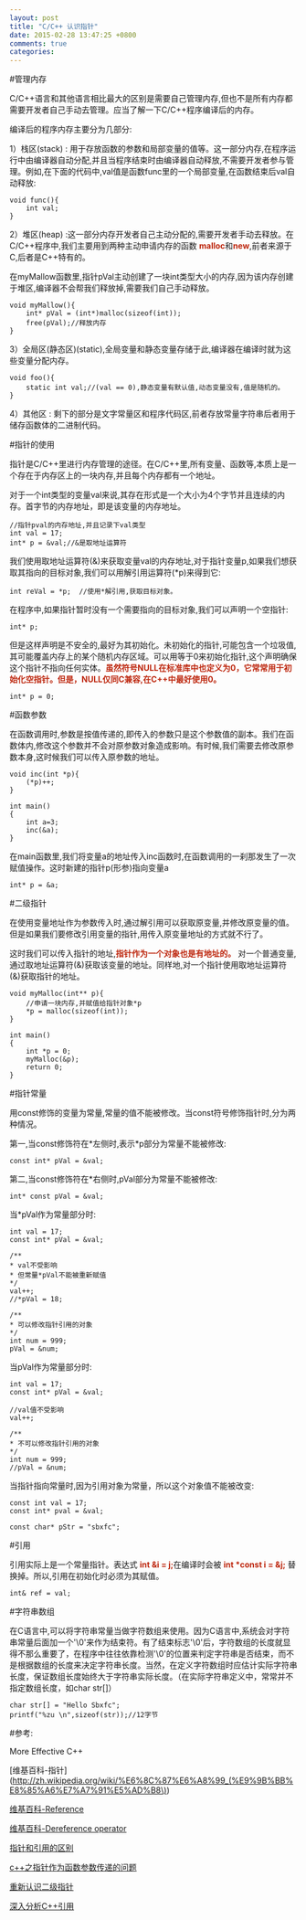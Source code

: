 ```yaml
---
layout: post
title: "C/C++ 认识指针"
date: 2015-02-28 13:47:25 +0800
comments: true
categories: 
---
```


#管理内存

C/C++语言和其他语言相比最大的区别是需要自己管理内存,但也不是所有内存都需要开发者自己手动去管理。应当了解一下C/C++程序编译后的内存。

编译后的程序内存主要分为几部分:

1）栈区(stack) : 用于存放函数的参数和局部变量的值等。这一部分内存,在程序运行中由编译器自动分配,并且当程序结束时由编译器自动释放,不需要开发者参与管理。例如,在下面的代码中,val值是函数func里的一个局部变量,在函数结束后val自动释放:

	void func(){
		int val;
	}

2）堆区(heap) :这一部分内存开发者自己主动分配的,需要开发者手动去释放。在C/C++程序中,我们主要用到两种主动申请内存的函数 <font color="#bd260d">**malloc**</font>和<font color="#bd260d">**new**</font>,前者来源于C,后者是C++特有的。

在myMallow函数里,指针pVal主动创建了一块int类型大小的内存,因为该内存创建于堆区,编译器不会帮我们释放掉,需要我们自己手动释放。

	void myMallow(){
		int* pVal = (int*)malloc(sizeof(int));
    	free(pVal);//释放内存
    }

3）全局区(静态区)(static),全局变量和静态变量存储于此,编译器在编译时就为这些变量分配内存。
	
	void foo(){
		static int val;//(val == 0),静态变量有默认值,动态变量没有,值是随机的。
	}

	
4）其他区 : 剩下的部分是文字常量区和程序代码区,前者存放常量字符串后者用于储存函数体的二进制代码。


#指针的使用

指针是C/C++里进行内存管理的途径。在C/C++里,所有变量、函数等,本质上是一个存在于内存区上的一块内存,并且每个内存都有一个地址。

对于一个int类型的变量val来说,其存在形式是一个大小为4个字节并且连续的内存。首字节的内存地址，即是该变量的内存地址。


	//指针pval的内存地址,并且记录下val类型
	int val = 17;
	int* p = &val;//&是取地址运算符

我们使用取地址运算符(&)来获取变量val的内存地址,对于指针变量p,如果我们想获取其指向的目标对象,我们可以用解引用运算符(*p)来得到它:

	int reVal = *p;  //使用*解引用,获取目标对象。

在程序中,如果指针暂时没有一个需要指向的目标对象,我们可以声明一个空指针:
	
	int* p;
	
但是这样声明是不安全的,最好为其初始化。未初始化的指针,可能包含一个垃圾值,其可能覆盖内存上的某个随机内存区域。可以用等于0来初始化指针,这个声明确保这个指针不指向任何实体。<font color='#bd260d'>**虽然符号NULL在标准库中也定义为0，它常常用于初始化空指针。但是，NULL仅同C兼容,在C++中最好使用0。**</font>
	
    int* p = 0;


#函数参数

在函数调用时,参数是按值传递的,即传入的参数只是这个参数值的副本。我们在函数体内,修改这个参数并不会对原参数对象造成影响。有时候,我们需要去修改原参数本身,这时候我们可以传入原参数的地址。

	void inc(int *p){
    	(*p)++;
	}
	
	int main()
	{
	    int a=3;
	    inc(&a);
	}

在main函数里,我们将变量a的地址传入inc函数时,在函数调用的一刹那发生了一次赋值操作。这时新建的指针p(形参)指向变量a

	int* p = &a;
	
#二级指针
	
在使用变量地址作为参数传入时,通过解引用可以获取原变量,并修改原变量的值。但是如果我们要修改引用变量的指针,用传入原变量地址的方式就不行了。

这时我们可以传入指针的地址,<font color='#bd260d'>**指针作为一个对象也是有地址的。**</font>
对一个普通变量,通过取地址运算符(&)获取该变量的地址。同样地,对一个指针使用取地址运算符(&)获取指针的地址。


	void myMalloc(int** p){
		//申请一块内存,并赋值给指针对象*p
	    *p = malloc(sizeof(int));
	}
	
	int main()
	{
	    int *p = 0;
    	myMalloc(&p);
	    return 0;
	}

#指针常量

用const修饰的变量为常量,常量的值不能被修改。当const符号修饰指针时,分为两种情况。

第一,当const修饰符在*左侧时,表示\*p部分为常量不能被修改:
	
	const int* pVal = &val;

第二,当const修饰符在*右侧时,pVal部分为常量不能被修改:

	int* const pVal = &val;

当\*pVal作为常量部分时:

    int val = 17;
    const int* pVal = &val;
    
    /**
    * val不受影响
    * 但常量*pVal不能被重新赋值
    */
    val++;		  
    //*pVal = 18;
    
    /**
    * 可以修改指针引用的对象
    */
    int num = 999;
    pVal = &num;

当pVal作为常量部分时:

    int val = 17;
    const int* pVal = &val;
    
    //val值不受影响
    val++;
    
    /**
    * 不可以修改指针引用的对象
    */
    int num = 999;
    //pVal = &num;
  
当指针指向常量时,因为引用对象为常量，所以这个对象值不能被改变:
	
	const int val = 17;
	const int* pval = &val;
	
	const char* pStr = "sbxfc";

#引用

引用实际上是一个常量指针。表达式 <font color='#bd260d'>**int &i = j;**</font>在编译时会被 <font color='#bd260d'>**int *const i = &j;**</font> 替换掉。所以,引用在初始化时必须为其赋值。

	int& ref = val;

#字符串数组

在C语言中,可以将字符串常量当做字符数组来使用。因为C语言中,系统会对字符串常量后面加一个'\0'来作为结束符。有了结束标志'\0'后，字符数组的长度就显得不那么重要了，在程序中往往依靠检测'\0'的位置来判定字符串是否结束，而不是根据数组的长度来决定字符串长度。当然，在定义字符数组时应估计实际字符串长度，保证数组长度始终大于字符串实际长度。（在实际字符串定义中，常常并不指定数组长度，如char str[]）

	char str[] = "Hello Sbxfc";
    printf("%zu \n",sizeof(str));//12字节
    
#参考:

More Effective C++

[维基百科-指针](http://zh.wikipedia.org/wiki/%E6%8C%87%E6%A8%99_(%E9%9B%BB%E8%85%A6%E7%A7%91%E5%AD%B8\))

[维基百科-Reference](http://en.wikipedia.org/wiki/Reference_%28computer_science%29)

[维基百科-Dereference operator](http://en.wikipedia.org/wiki/Dereference_operator)

[指针和引用的区别](http://wenku.baidu.com/link?url=aw5yRsRMPGXrTDsBoP4MNSi7iTZ94ogX-b0GSaOYvFx7XyWC7071EOg_ehZrw4LuqBvfhml5wfUy-TUCBm5QZXksYcMSrK30FsDpSarMUcO)

[c++之指针作为函数参数传递的问题](http://blog.csdn.net/fjb2080/article/details/5623427)

[重新认识二级指针](http://www.fenesky.com/blog/2014/07/03/pointers-to-pointers.html)
 
[深入分析C++引用](http://blog.csdn.net/webscaler/article/details/6577429)
 
